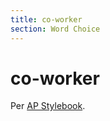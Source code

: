 ```yaml
---
title: co-worker
section: Word Choice
---
```

# co-worker

Per [AP Stylebook](https://www.apstylebook.com/ap_stylebook/coworking-n-adj).